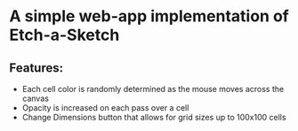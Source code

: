 # A simple web-app implementation of Etch-a-Sketch
## Features:
- Each cell color is randomly determined as the mouse moves across the canvas
- Opacity is increased on each pass over a cell
- Change Dimensions button that allows for grid sizes up to 100x100 cells